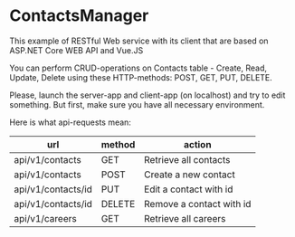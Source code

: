 # ContactsManager
This example of RESTful Web service with its client that are based on ASP.NET Core WEB API and Vue.JS

You can perform CRUD-operations on Contacts table - Create, Read, Update, Delete using these HTTP-methods: POST, GET, PUT, DELETE.

Please, launch the server-app and client-app (on localhost) and try to edit something. But first, make sure you have all necessary environment.

Here is what api-requests mean:

| url  | method | action |
| ------------- | ------------- | ------------- |
| api/v1/contacts  | GET  | Retrieve all contacts |
| api/v1/contacts  | POST  | Create a new contact |
| api/v1/contacts/id  | PUT  | Edit a contact with id |
| api/v1/contacts/id | DELETE  | Remove a contact with id |
| api/v1/careers | GET  | Retrieve all careers |

